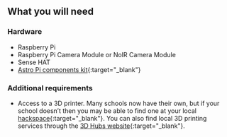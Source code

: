 ## What you will need

### Hardware

+ Raspberry Pi
+ Raspberry Pi Camera Module or NoIR Camera Module
+ Sense HAT
+ [Astro Pi components kit](http://cpc.farnell.com/ucreate/uc-apk-comp1/astro-pi-component-kit-budget/dp/SC14158){:target="_blank"} 

### Additional requirements

+ Access to a 3D printer. Many schools now have their own, but if your school doesn’t then you may be able to find one at your local [hackspace](http://www.hackspace.org.uk/wiki/Main_Page){:target="_blank"}. You can also find local 3D printing services through the [3D Hubs website](https://www.3dhubs.com/){:target="_blank"}.

